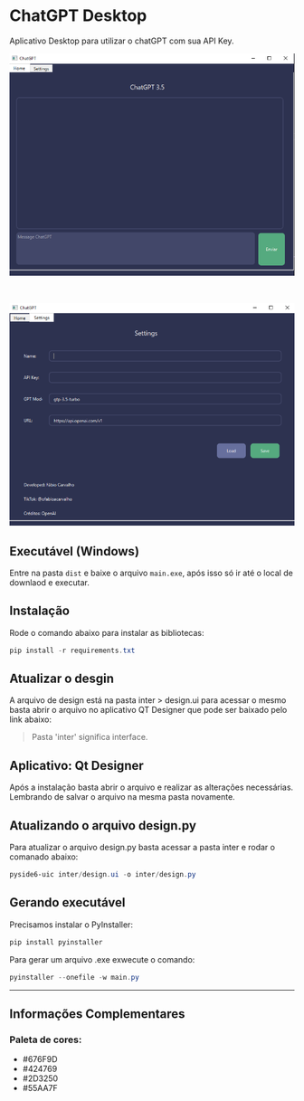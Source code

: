 # ChatGPT Desktop

Aplicativo Desktop para utilizar o chatGPT com sua API Key.

![alt text](image.png)

<br>

![alt text](image-1.png)

## Executável (Windows)

Entre na pasta `dist` e baixe o arquivo `main.exe`, após isso só ir até o local de downlaod e executar.

## Instalação
Rode o comando abaixo para instalar as bibliotecas:

```powershell
pip install -r requirements.txt
```
## Atualizar o desgin
A arquivo de design está na pasta inter > design.ui para acessar o mesmo basta abrir o arquivo no aplicativo QT Designer que pode ser baixado pelo link abaixo:

> Pasta 'inter' significa interface.

## Aplicativo: Qt Designer

Após a instalação basta abrir o arquivo e realizar as alterações necessárias. Lembrando de salvar o arquivo na mesma pasta novamente.

## Atualizando o arquivo design.py

Para atualizar o arquivo design.py basta acessar a pasta inter e rodar o comanado abaixo:

```powershell
pyside6-uic inter/design.ui -o inter/design.py
```

## Gerando executável
Precisamos instalar o PyInstaller:

```powershell
pip install pyinstaller
```

Para gerar um arquivo .exe exwecute o comando:

```powershell
pyinstaller --onefile -w main.py
```

---

## Informações Complementares

### Paleta de cores:

- #676F9D
- #424769
- #2D3250
- #55AA7F